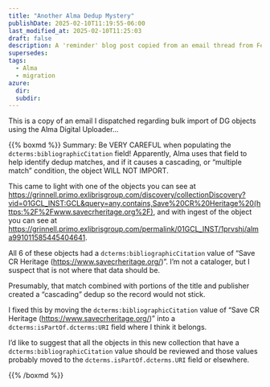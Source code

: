 ```yaml
---
title: "Another Alma Dedup Mystery" 
publishDate: 2025-02-10T11:19:55-06:00
last_modified_at: 2025-02-10T11:25:03
draft: false
description: A 'reminder' blog post copied from an email thread from Feb 10, 2025.
supersedes: 
tags:
  - Alma
  - migration
azure:
  dir: 
  subdir: 
---  
```


This is a copy of an email I dispatched regarding bulk import of DG objects using the Alma Digital Uploader... 

{{% boxmd %}}
Summary:  Be VERY CAREFUL when populating the `dcterms:bibliographicCitation` field!  Apparently, Alma uses that field to help identify dedup matches, and if it causes a cascading, or “multiple match” condition, the object WILL NOT IMPORT.   

This came to light with one of the objects you can see at https://grinnell.primo.exlibrisgroup.com/discovery/collectionDiscovery?vid=01GCL_INST:GCL&query=any,contains,Save%20CR%20Heritage%20(https:%2F%2Fwww.savecrheritage.org%2F), and with ingest of the object you can see at https://grinnell.primo.exlibrisgroup.com/permalink/01GCL_INST/1prvshj/alma991011585445404641.  

All 6 of these objects had a `dcterms:bibliographicCitation` value of “Save CR Heritage (https://www.savecrheritage.org/)”.   I’m not a cataloger, but I suspect that is not where that data should be.   

Presumably, that match combined with portions of the title and publisher created a “cascading” dedup so the record would not stick.   

I fixed this by moving the `dcterms:bibliographicCitation` value of “Save CR Heritage (https://www.savecrheritage.org/)” into a `dcterms:isPartOf.dcterms:URI` field where I think it belongs.  

I’d like to suggest that all the objects in this new collection that have a `dcterms:bibliographicCitation` value should be reviewed and those values probably moved to the `dcterms.isPartOf.dcterms.URI` field or elsewhere.  
 
{{% /boxmd %}}
